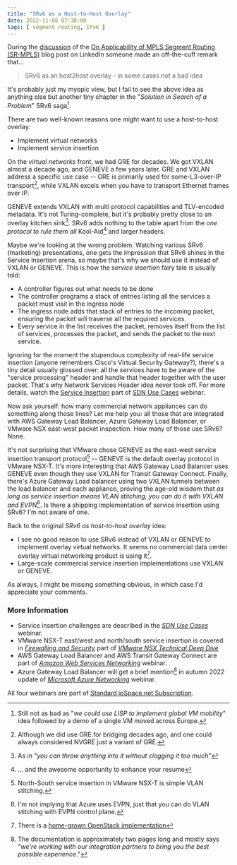 ```yaml
---
title: "SRv6 as a Host-to-Host Overlay"
date: 2022-11-08 07:38:00
tags: [ segment routing, IPv6 ]
---
```

During the [discussion](https://www.linkedin.com/posts/ivanpepelnjak_on-applicability-of-mpls-segment-routing-activity-6988028852761427968-0Qeq/) of the [On Applicability of MPLS Segment Routing (SR-MPLS)](/2022/10/applicability-sr-mpls/) blog post on LinkedIn someone made an off-the-cuff remark that...

> SRv6 as an host2host overlay - in some cases not a bad idea

It's probably just my myopic view, but I fail to see the above idea as anything else but another tiny chapter in the "_Solution in Search of a Problem_" SRv6 saga[^LISP].
<!--more-->
There are two well-known reasons one might want to use a host-to-host overlay:

[^LISP]: Still not as bad as "_we could use LISP to implement global VM mobility_" idea followed by a demo of a single VM moved across Europe.

* Implement virtual networks
* Implement service insertion

On the *virtual networks* front, we had GRE for decades. We got VXLAN almost a decade ago, and GENEVE a few years later. GRE and VXLAN address a specific use case -- GRE is primarily used for some-L3-over-IP transport[^NVGRE], while VXLAN excels when you have to transport Ethernet frames over IP.

GENEVE extends VXLAN with multi protocol capabilities and TLV-encoded metadata. It's not Turing-complete, but it's probably pretty close to an overlay kitchen sink[^KS]. SRv6 adds nothing to the table apart from the _one protocol to rule them all_ Kool-Aid[^RE] and larger headers.

[^NVGRE]: Although we did use GRE for bridging decades ago, and one could always considered NVGRE just a variant of GRE.

[^KS]: As in "_you can throw anything into it without clogging it too much_"

[^RE]: ... and the awesome opportunity to enhance your resume

Maybe we're looking at the wrong problem. Watching various SRv6 (marketing) presentations, one gets the impression that SRv6 shines in the Service Insertion arena, so maybe that's why we should use it instead of VXLAN or GENEVE. This is how the _service insertion_ fairy tale is usually told:

* A controller figures out what needs to be done
* The controller programs a stack of entries listing all the services a packet must visit in the ingress node
* The ingress node adds that stack of entries to the incoming packet, ensuring the packet will traverse all the required services.
* Every service in the list receives the packet, removes itself from the list of services, processes the packet, and sends the packet to the next service.

Ignoring for the moment the stupendous complexity of real-life service insertion (anyone remembers Cisco's Virtual Security Gateway?), there's a tiny detail usually glossed over: all the services have to be aware of the "service processing" header and handle that header together with the user packet. That's why Network Services Header idea never took off. For more details, watch the [Service Insertion](https://my.ipspace.net/bin/get/SDNUseCases/5.1%20-%20Service%20Insertion.mp4?doccode=SDNUseCases) part of [SDN Use Cases](https://www.ipspace.net/SDN_Use_Cases) webinar.

Now ask yourself: how many commercial network appliances can do something along those lines? Let me help you: all those that are integrated with AWS Gateway Load Balancer, Azure Gateway Load Balancer, or VMware NSX east-west packet inspection. How many of those use SRv6? None.

It's not surprising that VMware chose GENEVE as the east-west service insertion transport protocol[^NS] -- GENEVE is the default overlay protocol in VMware NSX-T. It's more interesting that AWS Gateway Load Balancer uses GENEVE even though they use VXLAN for Transit Gateway Connect. Finally, there's Azure Gateway Load balancer using two VXLAN tunnels between the load balancer and each appliance, proving the age-old wisdom that _as long as service insertion means VLAN stitching, you can do it with VXLAN and EVPN_[^AE]. Is there a shipping implementation of service insertion using SRv6? I'm not aware of one.

[^NS]: North-South service insertion in VMware NSX-T is simple VLAN stitching.

[^AE]: I'm not implying that Azure uses EVPN, just that you can do VLAN stitching with EVPN control plane.

Back to the original _SRv6 as host-to-host overlay_ idea:

* I see no good reason to use SRv6 instead of VXLAN or GENEVE to implement overlay virtual networks. It seems no commercial data center overlay virtual networking product is using it[^HG].
* Large-scale commercial service insertion implementations use VXLAN or GENEVE.

[^HG]: There is a [home-grown OpenStack implementation](https://speakerdeck.com/line_developers/line-data-center-networking-with-srv6)

As always, I might be missing something obvious, in which case I'd appreciate your comments.

### More Information

* Service insertion challenges are described in the _[SDN Use Cases](https://www.ipspace.net/SDN_Use_Cases)_ webinar.
* VMware NSX-T east/west and north/south service insertion is covered in _[Firewalling and Security](https://my.ipspace.net/bin/list?id=NSX#FW)_ part of _[VMware NSX Technical Deep Dive](https://www.ipspace.net/VMware_NSX_Technical_Deep_Dive)_
* AWS Gateway Load Balancer and AWS Transit Gateway Connect are part of _[Amazon Web Services Networking](https://www.ipspace.net/Amazon_Web_Services_Networking)_ webinar.
* Azure Gateway Load Balancer will get a brief mention[^AGLB] in autumn 2022 update of _[Microsoft Azure Networking](https://www.ipspace.net/Microsoft_Azure_Networking)_ webinar.

All four webinars are part of [Standard ipSpace.net Subscription](https://www.ipspace.net/Subscription/).

[^AGLB]: The documentation is approximately two pages long and mostly says "_we're working with our integration partners to bring you the best possible experience_."

